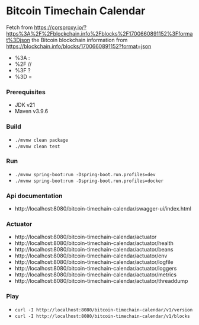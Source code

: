 # Bitcoin Timechain Calendar

Fetch from https://corsproxy.io/?https%3A%2F%2Fblockchain.info%2Fblocks%2F1700660891152%3Fformat%3Djson
the Bitcoin blockchain information from https://blockchain.info/blocks/1700660891152?format=json
- %3A :
- %2F //
- %3F ?
- %3D =

### Prerequisites
- JDK v21
- Maven v3.9.6

### Build
- `./mvnw clean package`
- `./mvnw clean test`

### Run
- `./mvnw spring-boot:run -Dspring-boot.run.profiles=dev`
- `./mvnw spring-boot:run -Dspring-boot.run.profiles=docker`

### Api documentation
- http://localhost:8080/bitcoin-timechain-calendar/swagger-ui/index.html

### Actuator
- http://localhost:8080/bitcoin-timechain-calendar/actuator
- http://localhost:8080/bitcoin-timechain-calendar/actuator/health
- http://localhost:8080/bitcoin-timechain-calendar/actuator/beans
- http://localhost:8080/bitcoin-timechain-calendar/actuator/env
- http://localhost:8080/bitcoin-timechain-calendar/actuator/logfile
- http://localhost:8080/bitcoin-timechain-calendar/actuator/loggers
- http://localhost:8080/bitcoin-timechain-calendar/actuator/metrics
- http://localhost:8080/bitcoin-timechain-calendar/actuator/threaddump

### Play
- `curl -I http://localhost:8080/bitcoin-timechain-calendar/v1/version`
- `curl -I http://localhost:8080/bitcoin-timechain-calendar/v1/blocks`
